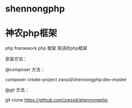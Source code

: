# shennongphp
# 神农php框架

php framework php 框架 简洁的php框架

安装方法：

@composer 方法：

composer create-project zwssd/shennongphp:dev-master

@git 方法：

git clone https://github.com/zwssd/shennongphp
